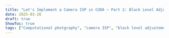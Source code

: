 ```yaml
---
title: "Let's Implement a Camera ISP in CUDA – Part 2: Black Level Adjustement"
date: 2025-03-26
draft: true
ShowToc: true
tags: ["Computational photgraphy", "camera ISP", "black level adjustement"]
---
```

